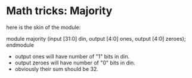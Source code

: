 

# Math tricks: Majority

here is the skin of the module:

module majority (input [31:0] din, output [4:0] ones, output [4:0] zeroes);
endmodule

- output ones will have number of "1" bits in din.
- output zeroes will have number of "0" bits in din.
- obviously their sum should be 32.


